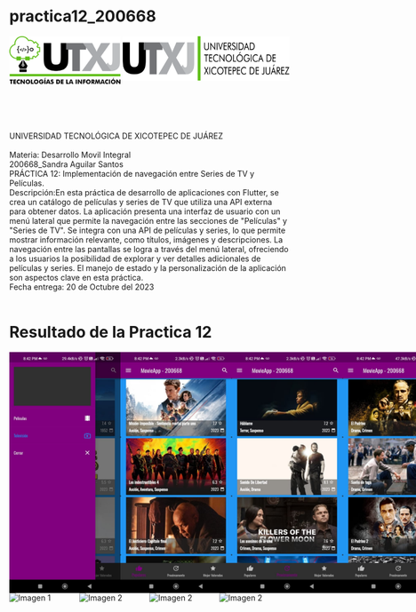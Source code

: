 # practica12_200668

<div style="display: flex; justify-content: space-between;">
    <img align="left" src="logos/LOGO TIC.png?raw=true" alt="Imagen 1" width="200"; />
    <img align="right" src="logos/LOGO UTXJ 2019.png?raw=true" alt="Imagen 2" width="300" height="80" />
</div><br><br><br><br><br>
UNIVERSIDAD TECNOLÓGICA DE XICOTEPEC DE JUÁREZ <br><br>
Materia: Desarrollo Movil Integral <br>
200668_Sandra Aguilar Santos<br>
PRÁCTICA 12: Implementación de navegación entre Series de TV y Películas. <br>
Descripción:En esta práctica de desarrollo de aplicaciones con Flutter, se crea un catálogo de películas y series de TV que utiliza una API externa para obtener datos. La aplicación presenta una interfaz de usuario con un menú lateral que permite la navegación entre las secciones de "Películas" y "Series de TV". Se integra con una API de películas y series, lo que permite mostrar información relevante, como títulos, imágenes y descripciones. La navegación entre las pantallas se logra a través del menú lateral, ofreciendo a los usuarios la posibilidad de explorar y ver detalles adicionales de películas y series. El manejo de estado y la personalización de la aplicación son aspectos clave en esta práctica. <br>
Fecha entrega: 20 de Octubre del 2023 <br> <br>

# Resultado de la Practica 12

<div style="display: flex; justify-content:">
 <img align="left" src="images/7.jpg?raw=true" alt="Imagen 1" width="200";/>
<img align="left" src="images/1.jpg?raw=true" alt="Imagen 2"  width="200" />
<img align="left" src="images/2.jpg?raw=true" alt="Imagen 2"  width="200" />
<img align="left" src="images/3.jpg?raw=true" alt="Imagen 2"  width="200" />
</div>

<div style="display: flex; justify-content:">
 <img align="left" src="practica11_200668/images/tv1.jpg?raw=true" alt="Imagen 1" width="200";/>
<img align="left" src="practica11_200668/images/tv2.jpg?raw=true" alt="Imagen 2"  width="200" />
<img align="left" src="practica11_200668/images/tv2.jpg?raw=true" alt="Imagen 2"  width="200" />
<img align="left" src="practica11_200668/images/tv2.jpg?raw=true" alt="Imagen 2"  width="200" />

</div>

